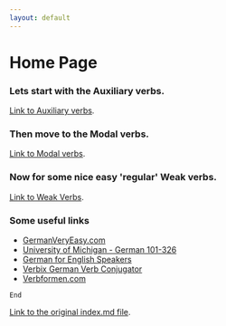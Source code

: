 ```yaml
---
layout: default
---
```


# Home Page



### Lets start with the Auxiliary verbs.

[Link to Auxiliary verbs](./auxiliary-verbs.html).

### Then move to the Modal verbs.

[Link to Modal verbs](./modal-verbs.html).

### Now for some nice easy 'regular' Weak verbs.

[Link to Weak Verbs](./weak-verbs.html).

### Some useful links

- [GermanVeryEasy.com](https://www.germanveryeasy.com)
- [University of Michigan - German 101-326](https://www.lsa.umich.edu/german/hmr/index.html)
- [German for English Speakers](http://germanforenglishspeakers.com/)
- [Verbix German Verb Conjugator](http://www.verbix.com/languages/german.html)
- [Verbformen.com](https://www.verbformen.com/)


```
End
```

[Link to the original index.md file](./index-orig.html).
